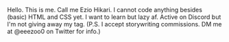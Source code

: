 Hello. This is me. Call me Ezio Hikari.
I cannot code anything besides (basic) HTML and CSS yet.
I want to learn but lazy af.
Active on Discord but I'm not giving away my tag.
(P.S. I accept storywriting commissions. DM me at @eeezoo0 on Twitter for info.)

<!---
CodeNinja212/CodeNinja212 is a ✨ special ✨ repository because its `README.md` (this file) appears on your GitHub profile.
You can click the Preview link to take a look at your changes.
--->
